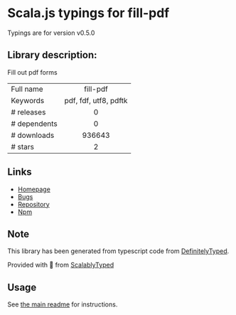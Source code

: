 
# Scala.js typings for fill-pdf

Typings are for version v0.5.0

## Library description:
Fill out pdf forms

|                    |                 |
| ------------------ | :-------------: |
| Full name          | fill-pdf |
| Keywords           | pdf, fdf, utf8, pdftk |
| # releases         | 0 |
| # dependents       | 0 |
| # downloads        | 936643 |
| # stars            | 2 |

## Links
- [Homepage](https://github.com/dommmel/fill-pdf)
- [Bugs](https://github.com/dommmel/fill-pdf/issues)
- [Repository](https://github.com/dommmel/fill-pdf)
- [Npm](https://www.npmjs.com/package/fill-pdf)
    


## Note
This library has been generated from typescript code from [DefinitelyTyped](https://definitelytyped.org).

Provided with :purple_heart: from [ScalablyTyped](https://github.com/oyvindberg/ScalablyTyped)

## Usage
See [the main readme](../../readme.md) for instructions.


